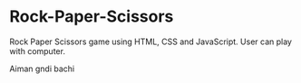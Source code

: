 # Rock-Paper-Scissors
Rock Paper Scissors game using HTML, CSS and JavaScript. User can play with computer.

Aiman
gndi
bachi 
